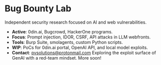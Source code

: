 # Bug Bounty Lab
Independent security research focused on AI and web vulnerabilities.  
- **Active**: 0din.ai, Bugcrowd, HackerOne programs.  
- **Focus**: Prompt injection, IDOR, CSRF, API attacks in LLM webfronts.  
- **Tools**: Burp Suite, smolagents, custom Python scripts.  
- **WIP**: PoCs for 0din.ai portal, OpenAI API, and local model exploits.  
- **Contact**: pvsolutions@protonmail.com
Exploring the exploit surface of GenAI with a red-team mindset. More soon!  
